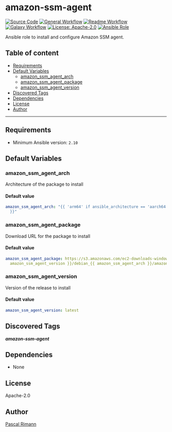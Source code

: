 # amazon-ssm-agent

[![Source Code](https://img.shields.io/badge/github-source%20code-blue?logo=github&logoColor=white)](https://github.com/cloudpunks/ansible-amazon-ssm-agent)
[![General Workflow](https://github.com/cloudpunks/ansible-amazon-ssm-agent/actions/workflows/general.yml/badge.svg)](https://github.com/cloudpunks/ansible-amazon-ssm-agent/actions/workflows/general.yml)
[![Readme Workflow](https://github.com/cloudpunks/ansible-amazon-ssm-agent/actions/workflows/docs.yml/badge.svg)](https://github.com/cloudpunks/ansible-amazon-ssm-agent/actions/workflows/docs.yml)
[![Galaxy Workflow](https://github.com/cloudpunks/ansible-amazon-ssm-agent/actions/workflows/galaxy.yml/badge.svg)](https://github.com/cloudpunks/ansible-amazon-ssm-agent/actions/workflows/galaxy.yml)
[![License: Apache-2.0](https://img.shields.io/github/license/cloudpunks/ansible-amazon-ssm-agent)](https://github.com/cloudpunks/ansible-amazon-ssm-agent/blob/master/LICENSE)
[![Ansible Role](https://img.shields.io/ansible/role/d/cloudpunks/amazon_ssm_agent)](https://galaxy.ansible.com/cloudpunks/amazon_ssm_agent)

Ansible role to install and configure Amazon SSM agent.

## Table of content

- [Requirements](#requirements)
- [Default Variables](#default-variables)
  - [amazon_ssm_agent_arch](#amazon_ssm_agent_arch)
  - [amazon_ssm_agent_package](#amazon_ssm_agent_package)
  - [amazon_ssm_agent_version](#amazon_ssm_agent_version)
- [Discovered Tags](#discovered-tags)
- [Dependencies](#dependencies)
- [License](#license)
- [Author](#author)

---

## Requirements

- Minimum Ansible version: `2.10`

## Default Variables

### amazon_ssm_agent_arch

Architecture of the package to install

#### Default value

```YAML
amazon_ssm_agent_arch: "{{ 'arm64' if ansible_architecture == 'aarch64' else 'amd64'
  }}"
```

### amazon_ssm_agent_package

Download URL for the package to install

#### Default value

```YAML
amazon_ssm_agent_package: https://s3.amazonaws.com/ec2-downloads-windows/SSMAgent/{{
  amazon_ssm_agent_version }}/debian_{{ amazon_ssm_agent_arch }}/amazon-ssm-agent.deb
```

### amazon_ssm_agent_version

Version of the release to install

#### Default value

```YAML
amazon_ssm_agent_version: latest
```

## Discovered Tags

**_amazon-ssm-agent_**


## Dependencies

- None

## License

Apache-2.0

## Author

[Pascal Rimann](https://github.com/pascalrimann)
